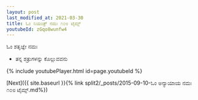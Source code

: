 ```yaml
---
layout: post
last_modified_at: 2021-03-30
title: ಓಂ ನಿಯಂತ್ರ್ ನಮಃ ೧೦೮ ಟೈಮ್ಸ್
youtubeId: zGqo8wunfw4
---
```

 
 
 ಓಂ ಶತೃಜ್ಞೇ ನಮಃ  
 
 -  ತನ್ನ ಶತ್ರುಗಳನ್ನು ಕೊಲ್ಲುವವನು 
 
  
 
  
 
 
 
 
 
 


{% include youtubePlayer.html id=page.youtubeId %}
 
[Next]({{ site.baseurl }}{% link  split2/_posts/2015-09-10-ಓಂ ಅನ್ಯಾಯಾಯ ನಮಃ ೧೦೮ ಟೈಮ್ಸ್.md%})
 
